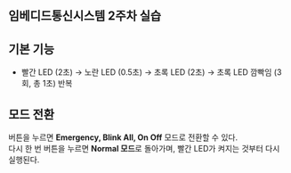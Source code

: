 ## 임베디드통신시스템 2주차 실습



## 기본 기능  
- 빨간 LED (2초) → 노란 LED (0.5초) → 초록 LED (2초) → 초록 LED 깜빡임 (3회, 총 1초) 반복  

## 모드 전환  
버튼을 누르면 **Emergency, Blink All, On Off** 모드로 전환할 수 있다.  
다시 한 번 버튼을 누르면 **Normal 모드**로 돌아가며, 빨간 LED가 켜지는 것부터 다시 실행된다.
